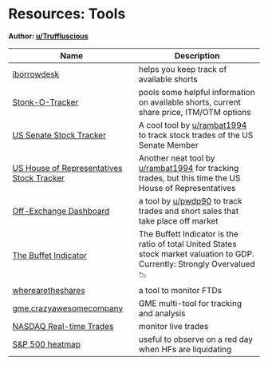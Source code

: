 # Resources: Tools

**Author: [u/Truffluscious](https://www.reddit.com/user/Truffluscious/)**

| Name | Description |
| ----- | ----------- |
| [iborrowdesk](https://iborrowdesk.com/report/GME) | helps you keep track of available shorts |
| [Stonk-O-Tracker](https://gme.crazyawesomecompany.com/) | pools some helpful information on available shorts, current share price, ITM/OTM options |
| [US Senate Stock Tracker](https://senatestockwatcher.com/) | A cool tool by [u/rambat1994](https://www.reddit.com/u/rambat1994/) to track stock trades of the US Senate Member |
| [US House of Representatives Stock Tracker](https://housestockwatcher.com/) | Another neat tool by [u/rambat1994](https://www.reddit.com/u/rambat1994/) for tracking trades, but this time the US House of Representatives |
| [Off-Exchange Dashboard](https://www.quiverquant.com/offexchange/?utm_medium=email&amp;amp;amp;amp;amp;amp;amp;amp;amp;amp;amp;amp;amp;amp;amp;_hsmi=2&amp;amp;amp;amp;amp;amp;amp;amp;amp;amp;amp;amp;amp;amp;amp;_hsenc=p2ANqtz-80gg0TzU_7WoESGaRK3XURNXbXaotroWpkjK4kRUdPlNu9VtYwE2Ng1v5T-B8o5NaDD3SLk-m7sLdS7vhTm5UrzYxmKg&amp;amp;amp;amp;amp;amp;amp;amp;amp;amp;amp;amp;amp;amp;amp;utm_content=2&amp;amp;amp;amp;amp;amp;amp;amp;amp;amp;amp;amp;amp;amp;amp;utm_source=hs_email) | a tool by [u/pwdp90](https://www.reddit.com/u/pwdp90/) to track trades and short sales that take place off market |
| [The Buffet Indicator](https://currentmarketvaluation.com/models/buffett-indicator.php) | The Buffett Indicator is the ratio of total United States stock market valuation to GDP. Currently: Strongly Overvalued 📉 |
| [wherearetheshares](https://wherearetheshares.com/) | a tool to monitor FTDs |
| [gme.crazyawesomecompany](https://gme.crazyawesomecompany.com/) | GME multi-tool for tracking and analysis |
| [NASDAQ Real-time Trades](https://www.nasdaq.com/market-activity/stocks/gme/latest-real-time-trades) | monitor live trades |
| [S&P 500 heatmap](https://finviz.com/map.ashx) | useful to observe on a red day when HFs are liquidating |




